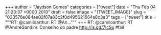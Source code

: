 
+++
author = "Jaydson Gomes"
categories = ["tweet"]
date = "Thu Feb 04 21:23:37 +0000 2010"
draft = false
image = "{TWEET_IMAGE}"
slug = "023578e064ae02f87a83c2f0d495621664a8c3e3"
tags = ["tweet"]
title = """RT: @camiloarthur: RT @An..."""
+++
RT: @camiloarthur: RT @AndreGondim: Conselho do padre http://is.gd/7IcSu #fail
